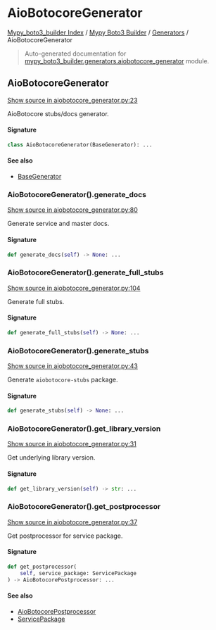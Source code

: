 # AioBotocoreGenerator

[Mypy_boto3_builder Index](../../README.md#mypy_boto3_builder-index) / [Mypy Boto3 Builder](../index.md#mypy-boto3-builder) / [Generators](./index.md#generators) / AioBotocoreGenerator

> Auto-generated documentation for [mypy_boto3_builder.generators.aiobotocore_generator](https://github.com/youtype/mypy_boto3_builder/blob/main/mypy_boto3_builder/generators/aiobotocore_generator.py) module.

## AioBotocoreGenerator

[Show source in aiobotocore_generator.py:23](https://github.com/youtype/mypy_boto3_builder/blob/main/mypy_boto3_builder/generators/aiobotocore_generator.py#L23)

AioBotocore stubs/docs generator.

#### Signature

```python
class AioBotocoreGenerator(BaseGenerator): ...
```

#### See also

- [BaseGenerator](./base_generator.md#basegenerator)

### AioBotocoreGenerator().generate_docs

[Show source in aiobotocore_generator.py:80](https://github.com/youtype/mypy_boto3_builder/blob/main/mypy_boto3_builder/generators/aiobotocore_generator.py#L80)

Generate service and master docs.

#### Signature

```python
def generate_docs(self) -> None: ...
```

### AioBotocoreGenerator().generate_full_stubs

[Show source in aiobotocore_generator.py:104](https://github.com/youtype/mypy_boto3_builder/blob/main/mypy_boto3_builder/generators/aiobotocore_generator.py#L104)

Generate full stubs.

#### Signature

```python
def generate_full_stubs(self) -> None: ...
```

### AioBotocoreGenerator().generate_stubs

[Show source in aiobotocore_generator.py:43](https://github.com/youtype/mypy_boto3_builder/blob/main/mypy_boto3_builder/generators/aiobotocore_generator.py#L43)

Generate `aiobotocore-stubs` package.

#### Signature

```python
def generate_stubs(self) -> None: ...
```

### AioBotocoreGenerator().get_library_version

[Show source in aiobotocore_generator.py:31](https://github.com/youtype/mypy_boto3_builder/blob/main/mypy_boto3_builder/generators/aiobotocore_generator.py#L31)

Get underlying library version.

#### Signature

```python
def get_library_version(self) -> str: ...
```

### AioBotocoreGenerator().get_postprocessor

[Show source in aiobotocore_generator.py:37](https://github.com/youtype/mypy_boto3_builder/blob/main/mypy_boto3_builder/generators/aiobotocore_generator.py#L37)

Get postprocessor for service package.

#### Signature

```python
def get_postprocessor(
    self, service_package: ServicePackage
) -> AioBotocorePostprocessor: ...
```

#### See also

- [AioBotocorePostprocessor](../postprocessors/aiobotocore.md#aiobotocorepostprocessor)
- [ServicePackage](../structures/service_package.md#servicepackage)
